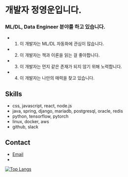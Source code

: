 # 개발자 정영운입니다.

### ML/DL, Data Engineer 분야를 하고 있습니다.
  
- 1. 이 개발자는 ML/DL 자동화에 관심이 많습니다.
 
- 2. 이 개발자는 책과 이론을 읽는 걸 좋아합니다.

- 3. 이 개발자는 먼지 같은 존재가 되지 않기 위해 노력합니다.
 
- 4. 이 개발자는 나만의 매력을 찾고 있습니다.

## Skills

- css, javascript, react, node.js
- java, spring, django, mariadb, postgresql, oracle, redis
- python, tensorflow, pytorch
- linux, docker, aws
- github, slack

## Contact

- [Email](mailto:un3561@naver.com)
- 
[![Top Langs](https://github-readme-stats.vercel.app/api/top-langs/?username=yuj0630)](https://github.com/yuj0630/github-readme-stats)
<!--
**yuj0630/yuj0630** is a ✨ _special_ ✨ repository because its `README.md` (this file) appears on your GitHub profile.

![youngun's GitHub stats](https://github-readme-stats.vercel.app/api?username=yuj0630&show_icons=true&theme=transparent)

Here are some ideas to get you started:

- 🔭 I’m currently working on ...
- 🌱 I’m currently learning ...
- 👯 I’m looking to collaborate on ...
- 🤔 I’m looking for help with ...
- 💬 Ask me about ...
- 📫 How to reach me: ...
- 😄 Pronouns: ...
- ⚡ Fun fact: ...
-->

